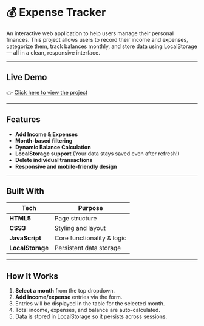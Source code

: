 # 💰 Expense Tracker

An interactive web application to help users manage their personal finances. This project allows users to record their income and expenses, categorize them, track balances monthly, and store data using LocalStorage — all in a clean, responsive interface.

---

##  Live Demo

👉 [Click here to view the project](https://sharmilaangel.github.io/Expense_Tracker/)  

---

##  Features

-  **Add Income & Expenses**
-  **Month-based filtering**
-  **Dynamic Balance Calculation**
-  **LocalStorage support** (Your data stays saved even after refresh!)
-  **Delete individual transactions**
-  **Responsive and mobile-friendly design**

---

##  Built With

| Tech         | Purpose                      |
|--------------|------------------------------|
| **HTML5**    | Page structure               |
| **CSS3**     | Styling and layout           |
| **JavaScript** | Core functionality & logic  |
| **LocalStorage** | Persistent data storage  |

---

##  How It Works

1. **Select a month** from the top dropdown.
2. **Add income/expense** entries via the form.
3. Entries will be displayed in the table for the selected month.
4. Total income, expenses, and balance are auto-calculated.
5. Data is stored in LocalStorage so it persists across sessions.
